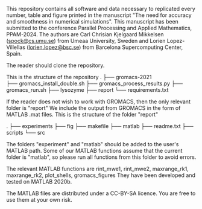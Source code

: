 This repository contains all software and data necessary to replicated every number, table and figure printed in the manuscript "The need for accuracy and smoothness in numerical simulations".
This manuscript has been submitted to the conference Parallel Processing and Applied Mathematics, PPAM-2024.
The authors are Carl Chrisian Kjelgaard Mikkelsen (spock@cs.umu.se) from Umeaa University, Sweden and Lorien Lopez-Villellas (lorien.lopez@bsc.se) from Barcelona Supercomputing Center, Spain.

The reader should clone the repository. 

This is the structure of the repository
.
├── gromacs-2021 </br>
├── gromacs_install_double.sh
├── gromacs_process_results.py
├── gromacs_run.sh
├── lysozyme
├── report
└── requirements.txt

If the reader does not wish to work with GROMACS, then the only relevant folder is "report"
We include the output from GROMACS in the form of MATLAB .mat files.
This is the structure of the folder "report"

.
├── experiments
├── fig
├── makefile
├── matlab
├── readme.txt
├── scripts
└── src

The folders "experiment" and "matlab" should be added to the user's MATLAB path.
Some of our MATLAB functions assume that the current folder is "matlab", so please run all functions from this folder to avoid errors.

The relevant MATLAB functions are rint_mwe1, rint_mwe2, maxrange_rk1, maxrange_rk2, plot_shells, gromacs_figures
They have been developed and tested on MATLAB 2020b. 

The MATLAB files are distributed under a CC-BY-SA licence. You are free to use them at your own risk.
